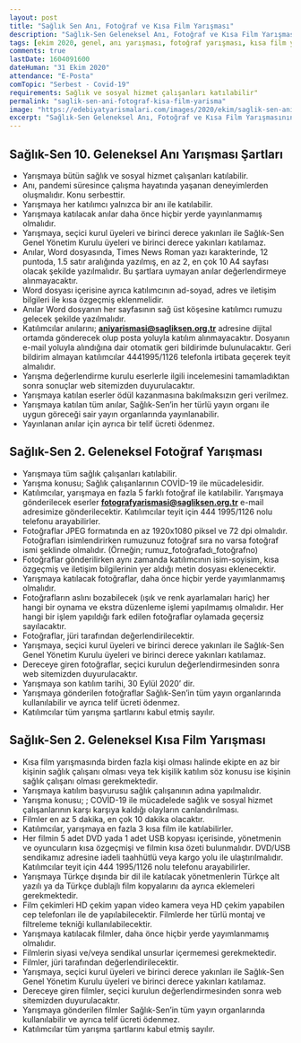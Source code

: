 ```yaml
---
layout: post
title: "Sağlık Sen Anı, Fotoğraf ve Kısa Film Yarışması"
description: "Sağlık-Sen Geleneksel Anı, Fotoğraf ve Kısa Film Yarışmasının Başvuru Tarihleri 31 Ekim 2020’ye Uzatıldı"
tags: [ekim 2020, genel, anı yarışması, fotoğraf yarışması, kısa film yarışması]
comments: true
lastDate: 1604091600  
dateHuman: "31 Ekim 2020"
attendance: "E-Posta"
comTopic: "Serbest - Covid-19"
requirements: Sağlık ve sosyal hizmet çalışanları katılabilir"
permalink: "saglik-sen-ani-fotograf-kisa-film-yarisma"
image: "https://edebiyatyarismalari.com/images/2020/ekim/saglik-sen-ani-fotograf-kisa-film.jpg"
excerpt: "Sağlık-Sen Geleneksel Anı, Fotoğraf ve Kısa Film Yarışmasının Başvuru Tarihleri 31 Ekim 2020’ye Uzatıldı"
---
```


## Sağlık-Sen 10. Geleneksel Anı Yarışması Şartları

- Yarışmaya bütün sağlık ve sosyal hizmet çalışanları katılabilir.
- Anı, pandemi süresince çalışma hayatında yaşanan deneyimlerden oluşmalıdır. Konu serbesttir.
- Yarışmaya her katılımcı yalnızca bir anı ile katılabilir.
- Yarışmaya katılacak anılar daha önce hiçbir yerde yayınlanmamış olmalıdır.
- Yarışmaya, seçici kurul üyeleri ve birinci derece yakınları ile Sağlık-Sen Genel Yönetim Kurulu üyeleri ve birinci derece yakınları katılamaz.
- Anılar, Word dosyasında, Times News Roman yazı karakterinde, 12 puntoda, 1.5 satır aralığında yazılmış, en az 2, en çok 10 A4 sayfası olacak şekilde yazılmalıdır. Bu şartlara uymayan anılar değerlendirmeye alınmayacaktır.
- Word dosyası içerisine ayrıca katılımcının ad-soyad, adres ve iletişim bilgileri ile kısa özgeçmiş eklenmelidir.
- Anılar Word dosyanın her sayfasının sağ üst köşesine katılımcı rumuzu gelecek şekilde yazılmalıdır.
- Katılımcılar anılarını; **aniyarismasi@sagliksen.org.tr** adresine dijital ortamda gönderecek olup posta yoluyla katılım alınmayacaktır. Dosyanın e-mail yoluyla alındığına dair otomatik geri bildirimde bulunulacaktır. Geri bildirim almayan katılımcılar 4441995/1126 telefonla irtibata geçerek teyit almalıdır.
- Yarışma değerlendirme kurulu eserlerle ilgili incelemesini tamamladıktan sonra sonuçlar web sitemizden duyurulacaktır.
- Yarışmaya katılan eserler ödül kazanmasına bakılmaksızın geri verilmez.
- Yarışmaya katılan tüm anılar, Sağlık-Sen’in her türlü yayın organı ile uygun göreceği sair yayın organlarında yayınlanabilir.
- Yayınlanan anılar için ayrıca bir telif ücreti ödenmez.

## Sağlık-Sen 2. Geleneksel Fotoğraf Yarışması

- Yarışmaya tüm sağlık çalışanları katılabilir.
- Yarışma konusu; Sağlık çalışanlarının COVİD-19 ile mücadelesidir.
- Katılımcılar, yarışmaya en fazla 5 farklı fotoğraf ile katılabilir. Yarışmaya gönderilecek eserler **fotografyarismasi@sagliksen.org.tr** e-mail adresimize gönderilecektir. Katılımcılar teyit için 444 1995/1126 nolu telefonu arayabilirler.
- Fotoğraflar JPEG formatında en az 1920x1080 piksel ve 72 dpi olmalıdır. Fotoğrafları isimlendirirken rumuzunuz fotoğraf sıra no varsa fotoğraf ismi şeklinde olmalıdır. (Örneğin; rumuz_fotoğrafadı_fotoğrafno) 
- Fotoğraflar gönderilirken aynı zamanda katılımcının isim-soyisim, kısa özgeçmiş ve iletişim bilgilerinin yer aldığı metin dosyası eklenecektir. 
- Yarışmaya katılacak fotoğraflar, daha önce hiçbir yerde yayımlanmamış olmalıdır.
- Fotoğrafların aslını bozabilecek (ışık ve renk ayarlamaları hariç) her hangi bir oynama ve ekstra düzenleme işlemi yapılmamış olmalıdır. Her hangi bir işlem yapıldığı fark edilen fotoğraflar oylamada geçersiz sayılacaktır.
- Fotoğraflar, jüri tarafından değerlendirilecektir.
- Yarışmaya, seçici kurul üyeleri ve birinci derece yakınları ile Sağlık-Sen Genel Yönetim Kurulu üyeleri ve birinci derece yakınları katılamaz.
- Dereceye giren fotoğraflar, seçici kurulun  değerlendirmesinden sonra web sitemizden duyurulacaktır.
- Yarışmaya son katılım tarihi, 30 Eylül 2020’ dir.
- Yarışmaya gönderilen fotoğraflar Sağlık-Sen’in tüm yayın organlarında kullanılabilir ve ayrıca telif ücreti ödenmez.
- Katılımcılar tüm yarışma şartlarını kabul etmiş sayılır.

## Sağlık-Sen 2. Geleneksel Kısa Film Yarışması

- Kısa film yarışmasında birden fazla kişi olması halinde ekipte en az bir kişinin sağlık çalışanı olması veya tek kişilik katılım söz konusu ise kişinin sağlık çalışanı olması gerekmektedir.
- Yarışmaya katılım başvurusu sağlık çalışanının adına yapılmalıdır.
- Yarışma konusu; ; COVİD-19 ile mücadelede sağlık ve sosyal hizmet çalışanlarının karşı karşıya kaldığı olayların canlandırılması.
- Filmler en az 5 dakika, en çok 10 dakika olacaktır. 
- Katılımcılar, yarışmaya en fazla 3 kısa film ile katılabilirler.
- Her filmin 5 adet DVD yada 1 adet USB kopyası içerisinde, yönetmenin ve oyuncuların kısa özgeçmişi ve filmin kısa özeti bulunmalıdır. DVD/USB sendikamız adresine iadeli taahhütlü veya kargo yolu ile ulaştırılmalıdır. Katılımcılar teyit için 444 1995/1126 nolu telefonu arayabilirler.
- Yarışmaya Türkçe dışında bir dil ile katılacak yönetmenlerin Türkçe alt yazılı ya da Türkçe dublajlı film kopyalarını da ayrıca eklemeleri gerekmektedir.
- Film çekimleri HD çekim yapan video kamera veya  HD çekim yapabilen cep telefonları ile de yapılabilecektir. Filmlerde her türlü montaj ve filtreleme tekniği kullanılabilecektir.
- Yarışmaya katılacak filmler, daha önce hiçbir yerde yayımlanmamış olmalıdır.
- Filmlerin siyasi ve/veya sendikal unsurlar içermemesi gerekmektedir.
- Filmler, jüri tarafından değerlendirilecektir.
- Yarışmaya, seçici kurul üyeleri ve birinci derece yakınları ile Sağlık-Sen Genel Yönetim Kurulu üyeleri ve birinci derece yakınları katılamaz.
- Dereceye giren filmler, seçici kurulun  değerlendirmesinden sonra web sitemizden duyurulacaktır.
- Yarışmaya gönderilen filmler Sağlık-Sen’in tüm yayın organlarında kullanılabilir ve ayrıca telif ücreti ödenmez.
- Katılımcılar tüm yarışma şartlarını kabul etmiş sayılır.
